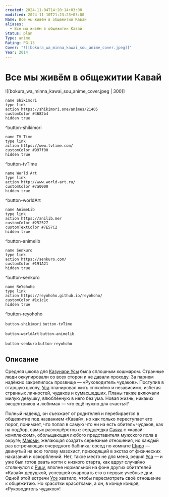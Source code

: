 ```yaml
---
created: 2024-11-04T14:20:14+03:00
modified: 2024-11-10T21:23:23+03:00
Name: Все мы живём в общежитии Кавай
aliases:
  - Все мы живём в общежитии Кавай
Status: plan
Type: anime
Rating: PG-13
Cover: "![[bokura_wa_minna_kawai_sou_anime_cover.jpeg]]"
Year: 2014
---
```


# Все мы живём в общежитии Кавай

![[bokura_wa_minna_kawai_sou_anime_cover.jpeg | 300]]

```button
name Shikimori
type link
action https://shikimori.one/animes/21405
customColor #4682b4
hidden true
```
^button-shikimori

```button
name TV Time
type link
action https://www.tvtime.com/
customColor #997f00
hidden true
```
^button-tvTime

```button
name World Art
type link
action http://www.world-art.ru/
customColor #7a0000
hidden true
```
^button-worldArt

```button
name AnimeLib
type link
action https://anilib.me/
customColor #252527
customTextColor #7E57C2
hidden true
```
^button-animelib

```button
name Senkuro
type link
action https://senkuro.com/
customColor #191A21
hidden true
```
^button-senkuro

```button
name ReYohoho
type link
action https://reyohoho.github.io/reyohoho/
customColor #1c1c1c
hidden true
```
^button-reyohoho

`button-shikimori` `button-tvTime`

`button-worldArt` `button-animelib`

`button-senkuro` `button-reyohoho`

## Описание

Средняя школа для [Казунари Усы](https://shikimori.one/characters/95627-kazunari-usa) была сплошным кошмаром. Странные люди оккупировали со всех сторон и не давали проходу. За парнем надёжно закрепилось прозвище — «Руководитель чудаков». Поступив в старшую школу, [Уса](https://shikimori.one/characters/95627-kazunari-usa) планировал жить спокойно и независимо, избегая странных личностей, чудаков и сумасшедших. Планы также включали милую девушку, влюблённую в него без ума. Новая жизнь, никаких эксцентриков и любимая — что ещё нужно для счастья?

Полный надежд, он съезжает от родителей и перебирается в общежитие под названием «Кавай», но как только переступает его порог, понимает, что попал в самую что ни на есть обитель чудаков, как на подбор, самых разношёрстных: сердцеедка [Саяка](https://shikimori.one/characters/95635-sayaka-watanabe) с «кавай-комплексом», обольщающая любого представителя мужского пола в округе; [Маюми](https://shikimori.one/characters/95633-mayumi-nishikino), желающая создать серьёзные отношения, но каждый раз встречающая очередного бабника; сосед по комнате [Широ](https://shikimori.one/characters/z95629-shizuru-shirosaki) — двинутый на всю голову мазохист, приходящий в экстаз от физических наказаний и оскорблений. Нет, такое место не для меня, решил [Уса](https://shikimori.one/characters/95627-kazunari-usa) — и уже был готов рвать когти с низкого старта, как вдруг случайно столкнулся с [Рицу](https://shikimori.one/characters/87505-ritsu-kawai), вполне нормальной на фоне других обитателей «Кавай» девушкой, успевшей очаровать его в первые учебные дни. Одной этой встречи [Усе](https://shikimori.one/characters/95627-kazunari-usa) хватило, чтобы пересмотреть своё отношение к общежитию. Но красотки красотками, а он, в конце концов, «Руководитель чудаков»!
